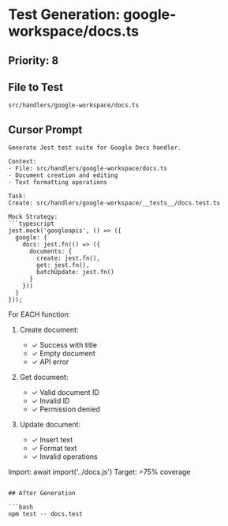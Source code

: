 # Test Generation: google-workspace/docs.ts

## Priority: 8

## File to Test
`src/handlers/google-workspace/docs.ts`

## Cursor Prompt

```
Generate Jest test suite for Google Docs handler.

Context:
- File: src/handlers/google-workspace/docs.ts
- Document creation and editing
- Text formatting operations

Task:
Create: src/handlers/google-workspace/__tests__/docs.test.ts

Mock Strategy:
```typescript
jest.mock('googleapis', () => ({
  google: {
    docs: jest.fn(() => ({
      documents: {
        create: jest.fn(),
        get: jest.fn(),
        batchUpdate: jest.fn()
      }
    }))
  }
}));
```

For EACH function:
1. Create document:
   - ✓ Success with title
   - ✓ Empty document
   - ✓ API error

2. Get document:
   - ✓ Valid document ID
   - ✓ Invalid ID
   - ✓ Permission denied

3. Update document:
   - ✓ Insert text
   - ✓ Format text
   - ✓ Invalid operations

Import: await import('../docs.js')
Target: >75% coverage
```

## After Generation

```bash
npm test -- docs.test
```
